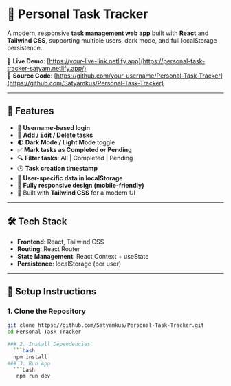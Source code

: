 # 📝 Personal Task Tracker

A modern, responsive **task management web app** built with **React** and **Tailwind CSS**, supporting multiple users, dark mode, and full localStorage persistence.

🔗 **Live Demo**: [https://your-live-link.netlify.app](https://personal-task-tracker-satyam.netlify.app/)  
📂 **Source Code**: [https://github.com/your-username/Personal-Task-Tracker](https://github.com/Satyamkus/Personal-Task-Tracker)

---

## 🚀 Features

- 🔐 **Username-based login**
- 🧠 **Add / Edit / Delete tasks**
- 🌓 **Dark Mode / Light Mode** toggle
- ✅ **Mark tasks as Completed or Pending**
- 🔍 **Filter tasks**: All | Completed | Pending
- 🕒 **Task creation timestamp**
- 💾 **User-specific data in localStorage**
- 📱 **Fully responsive design (mobile-friendly)**
- 🎨 Built with **Tailwind CSS** for a modern UI

---

## 🛠️ Tech Stack

- **Frontend**: React, Tailwind CSS
- **Routing**: React Router
- **State Management**: React Context + useState
- **Persistence**: localStorage (per user)

---

## 🧪 Setup Instructions

### 1. Clone the Repository

```bash
git clone https://github.com/Satyamkus/Personal-Task-Tracker.git
cd Personal-Task-Tracker

### 2. Install Dependencies
  ```bash
  npm install
### 3. Run App
  ```bash
   npm run dev

